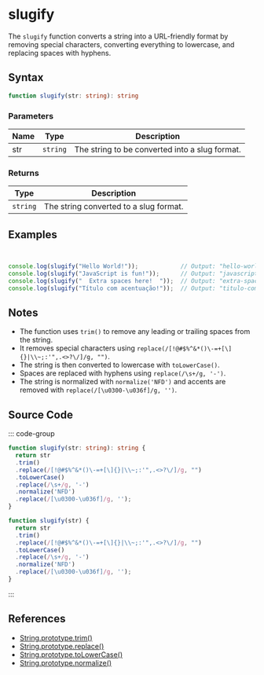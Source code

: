 # slugify

The `slugify` function converts a string into a URL-friendly format by removing special characters, converting everything to lowercase, and replacing spaces with hyphens.

## Syntax

```typescript
function slugify(str: string): string
```

### Parameters

| Name  | Type     | Description                                          |
|-------|----------|----------------------------------------------------|
| str   | `string` | The string to be converted into a slug format.     |

### Returns

| Type    | Description                                      |
|---------|------------------------------------------------|
| `string` | The string converted to a slug format.          |

## Examples

```typescript


console.log(slugify("Hello World!"));            // Output: "hello-world"
console.log(slugify("JavaScript is fun!"));      // Output: "javascript-is-fun"
console.log(slugify("  Extra spaces here!  "));  // Output: "extra-spaces-here"
console.log(slugify("Título com acentuação!"));  // Output: "titulo-com-acentuacao"
```

## Notes

- The function uses `trim()` to remove any leading or trailing spaces from the string.
- It removes special characters using `replace(/[!@#$%^&*()\-=+[\]{}|\\~;:'",.<>?\/]/g, "")`.
- The string is then converted to lowercase with `toLowerCase()`.
- Spaces are replaced with hyphens using `replace(/\s+/g, '-')`.
- The string is normalized with `normalize('NFD')` and accents are removed with `replace(/[\u0300-\u036f]/g, '')`.

## Source Code

::: code-group
```typescript
function slugify(str: string): string {
  return str
  .trim()
  .replace(/[!@#$%^&*()\-=+[\]{}|\\~;:'",.<>?\/]/g, "")
  .toLowerCase()
  .replace(/\s+/g, '-')
  .normalize('NFD')
  .replace(/[\u0300-\u036f]/g, '');
}
```

```javascript
function slugify(str) {
  return str
  .trim()
  .replace(/[!@#$%^&*()\-=+[\]{}|\\~;:'",.<>?\/]/g, "")
  .toLowerCase()
  .replace(/\s+/g, '-')
  .normalize('NFD')
  .replace(/[\u0300-\u036f]/g, '');
}
```
::: 

## References

- [String.prototype.trim()](https://developer.mozilla.org/en-US/docs/Web/JavaScript/Reference/Global_Objects/String/trim)
- [String.prototype.replace()](https://developer.mozilla.org/en-US/docs/Web/JavaScript/Reference/Global_Objects/String/replace)
- [String.prototype.toLowerCase()](https://developer.mozilla.org/en-US/docs/Web/JavaScript/Reference/Global_Objects/String/toLowerCase)
- [String.prototype.normalize()](https://developer.mozilla.org/en-US/docs/Web/JavaScript/Reference/Global_Objects/String/normalize)